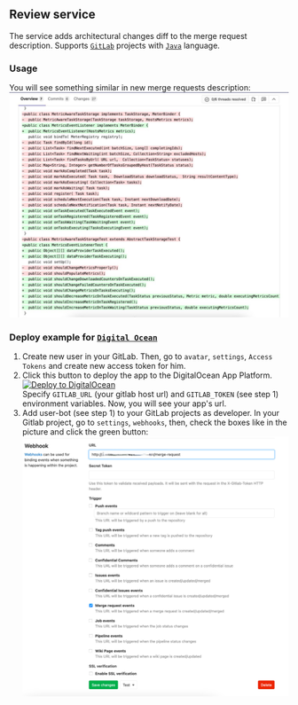 ## Review service

The service adds architectural changes diff to the merge request description.
Supports [`GitLab`](https://about.gitlab.com/)
projects with [`Java`](https://www.oracle.com/java/) language.

### Usage

You will see something similar in new merge requests description:
![ScreenShot](https://raw.githubusercontent.com/demidko/Review/main/example.jpg)

### Deploy example for [`Digital Ocean`](https://cloud.digitalocean.com/)

1. Create new user in your GitLab. Then, go to `avatar`, `settings`, `Access Tokens` and create new
   access token for him.
1. Click this button to deploy the app to the DigitalOcean App Platform.  
   [![Deploy to DigitalOcean](https://www.deploytodo.com/do-btn-blue.svg)](https://cloud.digitalocean.com/apps/new?repo=https://github.com/demidko/review/tree/main)  
   Specify `GITLAB_URL` (your gitlab host url) and `GITLAB_TOKEN` (see step 1) environment
   variables. Now, you will see your app's url.
1. Add user-bot (see step 1) to your GitLab projects as developer. In your Gitlab project, go
   to `settings`, `webhooks`, then, check the boxes like in the picture and click the green button:
   ![ScreenShot](https://raw.githubusercontent.com/demidko/Review/main/config.jpg)

